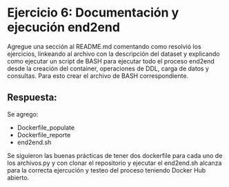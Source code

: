 # Ejercicio 6: Documentación y ejecución end2end

Agregue una sección al README.md comentando como resolvió los ejercicios, linkeando al archivo con la descripción del dataset y explicando como ejecutar un script de BASH para ejecutar todo el proceso end2end desde la creación del container, operaciones de DDL, carga de datos y consultas. Para esto crear el archivo de BASH correspondiente.

## Respuesta:

Se agrego:
- Dockerfile_populate
- Dockerfile_reporte
- end2end.sh

Se siguieron las buenas prácticas de tener dos dockerfile para cada uno de los archivos.py y con clonar el repositorio y ejecutar el end2end.sh alcanza para la correcta ejercución y testeo del proceso teniendo Docker Hub abierto.

